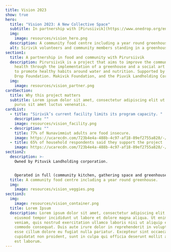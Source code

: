 ```yaml
---
title: Vision 2023
show: true
hero:
  title: "Vision 2023: A New Collective Space"
  subtitle: In partnership with [Pirusiivik](https://www.onedrop.org/en/projects/canada/)
  img:
    image: resources/vision_hero.png
  description: A community food centre including a year round greenhouse
  alt: Sirivik volunteers and community members standing in a greenhouse
section1:
  title: A partnership in food and community with Pirursiivik
  description: Pirursiivik is a project that aims to improve the community’s
    health through the implementation of a greenhouse and a social art program
    to promote healthy habits around water and nutrition. Supported by the One
    Drop Foundation. Makivik Foundation, and the Piuvik Landholding Corporation
  img: 
    image: resources/vision_partner.png
cardSection:
  title: Why this project matters
  subtitle: Lorem ipsum dolor sit amet, consectetur adipiscing elit ut aliquam,
    purus sit amet luctus venenatis.
cardList:
  - title: "Sirivik’s current facility limits its program capacity. "
    description: ""
    image: resources/vision_facility.png
  - description: ""
    title: 77% of Nunavimmiut adults are food insecure.
    image: https://ucarecdn.com/723b4e4a-488b-4c97-af18-89ef2755a828/-/resize/400x300/about_staff_placeholder.jpg
  - title: 65% of household respondents said they support the project
    image: https://ucarecdn.com/723b4e4a-488b-4c97-af18-89ef2755a828/-/resize/400x300/about_staff_placeholder.jpg
section2:
  description: >-
    Owned by Pituvik Landholding corporation.


    Operated in full (community kitchen, gathering space and greenhouse) by Sirivik.
  title: A community food centre including a year round greenhouse.
  img: 
    image: resources/vision_veggies.png
section3:
  img: 
    image: resources/vision_container.png
  title: Lorem Ipsum
  description: Lorem ipsum dolor sit amet, consectetur adipiscing elit, sed do
    eiusmod tempor incididunt ut labore et dolore magna aliqua. Ut enim ad minim
    veniam, quis nostrud exercitation ullamco laboris nisi ut aliquip ex ea
    commodo consequat. Duis aute irure dolor in reprehenderit in voluptate velit
    esse cillum dolore eu fugiat nulla pariatur. Excepteur sint occaecat
    cupidatat non proident, sunt in culpa qui officia deserunt mollit anim id
    est laborum.
---
```

